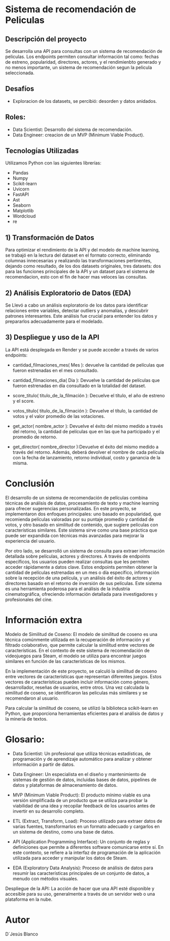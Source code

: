 # Sistema de recomendación de Peliculas

## Descripción del proyecto
Se desarrolla una API para consultas con un sistema de recomendación de peliculas. Los endpoints permiten consultar información tal como: fechas de estreno, popularidad, directores, actores, y el rendimienbto generado y no menos importante, un sistema de recomendación segun la pelicula seleccionada.

## Desafíos 
- Exploracion de los datasets, se percibió:
desorden y datos anidados.
## Roles:
- Data Scientist: Desarrollo del sistema de recomendación.
- Data Engineer: creacion de un MVP (Minimum Viable Product).

## Tecnologías Utilizadas
Utilizamos Python con las siguientes librerías:

- Pandas
- Numpy
- Scikit-learn
- Uvicorn
- FastAPI
- Ast
- Seaborn
- Matplotlib
- Wordcloud
- re

## 1) Transformación de Datos
Para optimizar el rendimiento de la API y del modelo de machine learning, se trabajó en la lectura del dataset en el formato correcto, eliminando columnas innecesarias y realizando las transformaciones pertinentes, dejando como resultado, de los dos datasets originales, tres datasets: dos para las funciones principales de la API y un dataset para el sistema de recomendacion, esto con el fin de hacer mas veloces las consultas. 

## 2) Análisis Exploratorio de Datos (EDA)
Se Llevó a cabo un análisis exploratorio de los datos para identificar relaciones entre variables, detectar outliers y anomalías, y descubrir patrones interesantes. Este análisis fue crucial para entender los datos y prepararlos adecuadamente para el modelado.

## 3) Despliegue y uso de la API

La API está desplegada en Render y se puede acceder a través de varios endpoints:

- cantidad_filmaciones_mes( Mes ): devuelve la cantidad de películas que fueron estrenadas en el mes consultado.
                    
- cantidad_filmaciones_dia( Dia ): Devuelve la cantidad de películas que fueron estrenadas en día consultado en la totalidad del dataset.
                   
- score_titulo( titulo_de_la_filmación ): Decuelve el título, el año de estreno y el score.
                    
- votos_titulo( titulo_de_la_filmación ): Devuelve el título, la cantidad de votos y el valor promedio de las votaciones.

- get_actor( nombre_actor ): Devuelve el éxito del mismo medido a través del retorno, la cantidad de películas que en las que ha participado y el promedio de retorno. 

- get_director( nombre_director ):Devuelve el éxito del mismo medido a través del retorno. Además, deberá devolver el nombre de cada película con la fecha de lanzamiento, retorno individual, costo y ganancia de la misma.

# Conclusión

El desarrollo de un sistema de recomendación de películas combina técnicas de análisis de datos, procesamiento de texto y machine learning para ofrecer sugerencias personalizadas. En este proyecto, se implementaron dos enfoques principales: uno basado en popularidad, que recomienda películas valoradas por su puntaje promedio y cantidad de votos, y otro basado en similitud de contenido, que sugiere películas con características similares. Este sistema sirve como una base práctica que puede ser expandida con técnicas más avanzadas para mejorar la experiencia del usuario.

Por otro lado, se desarrolló un sistema de consulta para extraer información detallada sobre películas, actores y directores. A través de endpoints específicos, los usuarios pueden realizar consultas que les permiten acceder rápidamente a datos clave. Estos endpoints permiten obtener la cantidad de películas estrenadas en un mes o día específico, información sobre la recepción de una película, y un análisis del éxito de actores y directores basado en el retorno de inversión de sus películas. Este sistema es una herramienta poderosa para el análisis de la industria cinematográfica, ofreciendo información detallada para investigadores y profesionales del cine.

# Información extra

Modelo de Similitud de Coseno:
El modelo de similitud de coseno es una técnica comúnmente utilizada en la recuperación de información y el filtrado colaborativo, que permite calcular la similitud entre vectores de características. En el contexto de este sistema de recomendación de videojuegos para Steam, el modelo se utiliza para encontrar juegos similares en función de las características de los mismos.

En la implementación de este proyecto, se calculó la similitud de coseno entre vectores de características que representan diferentes juegos. Estos vectores de características pueden incluir información como género, desarrollador, reseñas de usuarios, entre otros. Una vez calculada la similitud de coseno, se identificaron las peliculas más similares y se recomendaron al usuario.

Para calcular la similitud de coseno, se utilizó la biblioteca scikit-learn en Python, que proporciona herramientas eficientes para el análisis de datos y la minería de textos.

# Glosario:
- Data Scientist: Un profesional que utiliza técnicas estadísticas, de programación y de aprendizaje automático para analizar y obtener información a partir de datos.

- Data Engineer: Un especialista en el diseño y mantenimiento de sistemas de gestión de datos, incluidas bases de datos, pipelines de datos y plataformas de almacenamiento de datos.

- MVP (Minimum Viable Product): El producto mínimo viable es una versión simplificada de un producto que se utiliza para probar la viabilidad de una idea y recopilar feedback de los usuarios antes de invertir en su desarrollo completo.

- ETL (Extract, Transform, Load): Proceso utilizado para extraer datos de varias fuentes, transformarlos en un formato adecuado y cargarlos en un sistema de destino, como una base de datos.

- API (Application Programming Interface): Un conjunto de reglas y definiciones que permite a diferentes software comunicarse entre sí. En este contexto, se refiere a la interfaz de programación de la aplicación utilizada para acceder y manipular los datos de Steam.

- EDA (Exploratory Data Analysis): Proceso de análisis de datos para resumir las características principales de un conjunto de datos, a menudo con métodos visuales.

Despliegue de la API: La acción de hacer que una API esté disponible y accesible para su uso, generalmente a través de un servidor web o una plataforma en la nube.

# Autor

D´Jesús Blanco 
